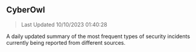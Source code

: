 ## CyberOwl 
> Last Updated 10/10/2023 01:40:28 


A daily updated summary of the most frequent types of security incidents currently being reported from different sources.

